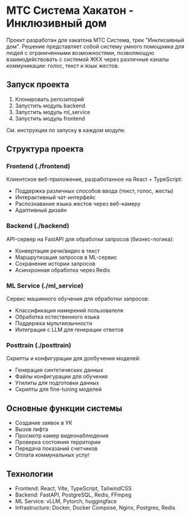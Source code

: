 # МТС Система Хакатон - Инклюзивный дом

Проект разработан для хакатона МТС Система, трек "Инклюзивный дом". Решение представляет собой систему умного помощника для людей с ограниченными возможностями, позволяющую взаимодействовать с системой ЖКХ через различные каналы коммуникации: голос, текст и язык жестов.

## Запуск проекта

1. Клонировать репозиторий
2. Запустить модуль backend
3. Запустить модуль ml_service
4. Запустить модуль frontend

См. инструкции по запуску в каждом модуле.

## Структура проекта

### Frontend (./frontend)
Клиентское веб-приложение, разработанное на React + TypeScript:
- Поддержка различных способов ввода (текст, голос, жесты)
- Интерактивный чат-интерфейс
- Распознавание языка жестов через веб-камеру
- Адаптивный дизайн

### Backend (./backend)
API-сервер на FastAPI для обработки запросов (бизнес-логика):
- Конвертация речи/видео в текст
- Маршрутизация запросов в ML-сервис
- Сохранение истории запросов
- Асинхронная обработка через Redis

### ML Service (./ml_service)
Сервис машинного обучения для обработки запросов:
- Классификация намерений пользователя
- Обработка естественного языка
- Поддержка мультиязычности
- Интеграция с LLM для генерации ответов

### Posttrain (./posttrain)
Скрипты и конфигурации для дообучения моделей:
- Генерация синтетических данных
- Файлы конфигурации для обучения
- Утилиты для подготовки данных
- Скрипты для fine-tuning моделей

## Основные функции системы
- Создание заявок в УК
- Вызов лифта
- Просмотр камер видеонаблюдения
- Проверка состояния территории
- Передача показаний счетчиков
- Оплата коммунальных услуг

## Технологии
- Frontend: React, Vite, TypeScript, TailwindCSS
- Backend: FastAPI, PostgreSQL, Redis, FFmpeg
- ML Service: vLLM, Pytorch, huggingface
- Infrastructure: Docker, Docker Compose, Nginx, Postgres, Redis
